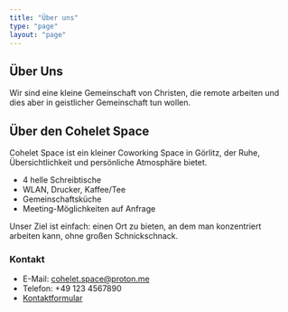 ```yaml
---
title: "Über uns"
type: "page"
layout: "page"
---
```


## Über Uns
Wir sind eine kleine Gemeinschaft von Christen, die remote arbeiten und dies aber in geistlicher Gemeinschaft tun wollen.

## Über den Cohelet Space

Cohelet Space ist ein kleiner Coworking Space in Görlitz, der Ruhe, Übersichtlichkeit und persönliche Atmosphäre bietet.  

- 4 helle Schreibtische  
- WLAN, Drucker, Kaffee/Tee  
- Gemeinschaftsküche  
- Meeting-Möglichkeiten auf Anfrage  

Unser Ziel ist einfach: einen Ort zu bieten, an dem man konzentriert arbeiten kann, ohne großen Schnickschnack.  



### Kontakt
- E-Mail: cohelet.space@proton.me  
- Telefon: +49 123 4567890  
- [Kontaktformular](/kontakt)

